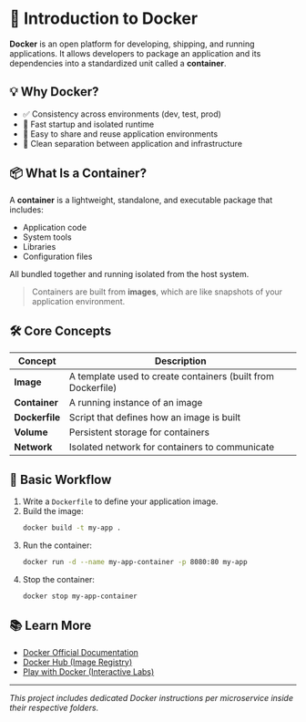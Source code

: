 # 🐳 Introduction to Docker

**Docker** is an open platform for developing, shipping, and running applications. It allows developers to package an application and its dependencies into a standardized unit called a **container**.

## 💡 Why Docker?

- ✅ Consistency across environments (dev, test, prod)
- 🚀 Fast startup and isolated runtime
- 🔁 Easy to share and reuse application environments
- 🧩 Clean separation between application and infrastructure

## 📦 What Is a Container?

A **container** is a lightweight, standalone, and executable package that includes:
- Application code
- System tools
- Libraries
- Configuration files

All bundled together and running isolated from the host system.

> Containers are built from **images**, which are like snapshots of your application environment.

## 🛠️ Core Concepts

| Concept     | Description |
|-------------|-------------|
| **Image**   | A template used to create containers (built from Dockerfile) |
| **Container** | A running instance of an image |
| **Dockerfile** | Script that defines how an image is built |
| **Volume** | Persistent storage for containers |
| **Network** | Isolated network for containers to communicate |

## 🚀 Basic Workflow

1. Write a `Dockerfile` to define your application image.
2. Build the image:
   ```bash
   docker build -t my-app .
   ```
3. Run the container:
   ```bash
   docker run -d --name my-app-container -p 8080:80 my-app
   ```
4. Stop the container:
   ```bash
   docker stop my-app-container
   ```

## 📚 Learn More

- [Docker Official Documentation](https://docs.docker.com/)
- [Docker Hub (Image Registry)](https://hub.docker.com/)
- [Play with Docker (Interactive Labs)](https://labs.play-with-docker.com/)

---

_This project includes dedicated Docker instructions per microservice inside their respective folders._
